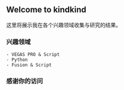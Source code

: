 ## Welcome to kindkind

这里将展示我在各个兴趣领域收集与研究的结果。

### 兴趣领域


```
- VEGAS PRO & Script
- Python
- Fusion & Script

```

### 感谢你的访问

